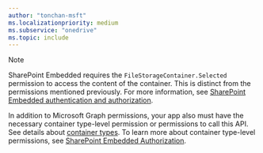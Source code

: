 ```yaml
---
author: "tonchan-msft"
ms.localizationpriority: medium
ms.subservice: "onedrive"
ms.topic: include
---
```


>[!Note]
>SharePoint Embedded requires the `FileStorageContainer.Selected` permission to access the content of the container. This is distinct from the permissions mentioned previously. For more information, see [SharePoint Embedded authentication and authorization](/sharepoint/dev/embedded/concepts/app-concepts/auth#access-on-behalf-of-a-user).
>
>In addition to Microsoft Graph permissions, your app also must have the necessary container type-level permission or permissions to call this API. See details about [container types](/sharepoint/dev/embedded/concepts/app-concepts/containertypes). To learn more about container type-level permissions, see [SharePoint Embedded Authorization](/sharepoint/dev/embedded/concepts/app-concepts/auth#Authorization).

